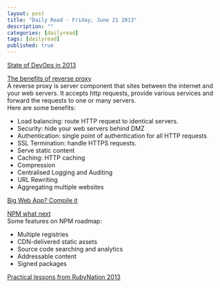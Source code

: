 ```yaml
---
layout: post
title: "Daily Read - Friday, June 21 2013"
description: ""
categories: [dailyread]
tags: [dailyread]
published: true
---
```

[State of DevOps in 2013](http://architects.dzone.com/articles/state-devops-2013-infographic)  

[The benefits of reverse proxy](http://mikehadlow.blogspot.co.uk/2013/05/the-benefits-of-reverse-proxy.html)  
A reverse proxy is server component that sites between the internet and your web servers. It accepts http requests, provide various services and forward the requests to one or many servers.  
Here are some benefits:

- Load balancing: route HTTP request to identical servers.
- Security: hide your web servers behind DMZ
- Authentication: single point of authentication for all HTTP requests
- SSL Termination: handle HTTPS requests.
- Serve static content
- Caching: HTTP caching
- Compression
- Centralised Logging and Auditing
- URL Rewriting
- Aggregating multiple websites

<!--break-->

[Big Web App? Compile it](http://kripken.github.io/mloc_emscripten_talk/#/)

[NPM what next](http://blog.nodejitsu.com/npm-innovation-through-modularity)  
Some features on NPM roadmap: 

- Multiple registries
- CDN-delivered static assets
- Source code searching and analytics
- Addressable content
- Signed packages

[Practical lessons from RubyNation 2013](http://www.phase2technology.com/blog/practical-lessons-from-rubynation-2013/)  


